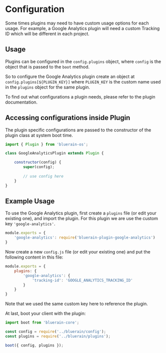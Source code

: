 # Configuration

Some times plugins may need to have custom usage options for each usage. For example, a Google Analytics plugin will need a custom Tracking ID which will be different in each project.

## Usage
Plugins can be configured in the `config.plugins` object, where `config` is the object that is passed to the `boot` method.

So to configure the Google Analytics plugin create an object at `config.plugins[${PLUGIN_KEY}]` where `PLUGIN_KEY` is the custom name used in the `plugins` object for the same plugin. 

To find out what configurations a plugin needs, please refer to the plugin documentation.

## Accessing configurations inside Plugin
The plugin specific configurations are passed to the constructor of the plugin class at system boot time.

```javascript
import { Plugin } from 'bluerain-os';

class GoogleAnalyticsPlugin extends Plugin {

	constructor(config) {
		super(config);
		
		// use config here
	}
}
```

## Example Usage
To use the Google Analytics plugin, first create a `plugins` file (or edit your existing one), and import the plugin. For this plugin we are use the custom key `'google-analytics'`.

```javascript
module.exports = {
	'google-analytics': require('bluerain-plugin-google-analytics')
}
```
Now create a new `config.js` file (or edit your existing one) and put the following content in this file:

```javascript
module.exports = {
	plugins: {
		'google-analytics': {
			'tracking-id': 'GOOGLE_ANALYTICS_TRACKING_ID'
		}
	}
}
```
Note that we used the same custom key here to reference the plugin.
 
At last, boot your client with the plugin:

```js
import boot from 'bluerain-core';

const config = require('../bluerain/config');
const plugins = require('../bluerain/plugins');

boot({ config, plugins });
```
 